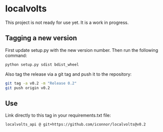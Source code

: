 # localvolts

This project is not ready for use yet. It is a work in progress.

## Tagging a new version

First update setup.py with the new version number. Then run the following command:

```bash
python setup.py sdist bdist_wheel
```

Also tag the release via a git tag and push it to the repository:

```bash
git tag -a v0.2 -m "Release 0.2"
git push origin v0.2
```

## Use

Link directly to this tag in your requirements.txt file:

```
localvolts_api @ git+https://github.com/iconnor/localvolts@v0.2
``` 